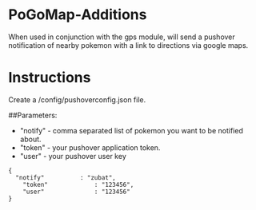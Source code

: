 # PoGoMap-Additions
When used in conjunction with the gps module, will send a pushover notification of nearby pokemon with a link to directions via google maps.

# Instructions
Create a /config/pushoverconfig.json file.

##Parameters:
* "notify" - comma separated list of pokemon you want to be notified about.
* "token" - your pushover application token.
* "user" - your pushover user key

```Example:
{
  "notify"			: "zubat",
	"token"				: "123456",
	"user"				: "123456"
}
```
